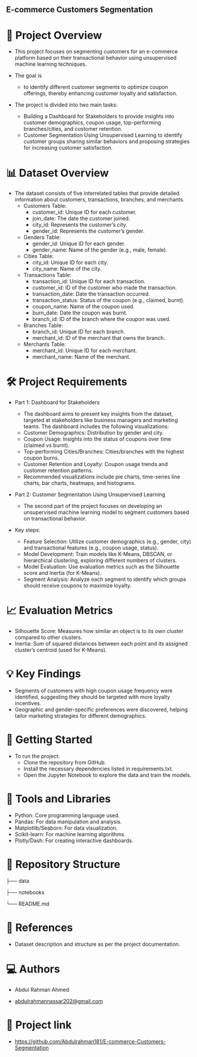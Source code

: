 ## E-commerce Customers Segmentation

# 🎯 Project Overview
  - This project focuses on segmenting customers for an e-commerce platform based on their transactional behavior using unsupervised machine learning techniques.
  -  The goal is 
     - to identify different customer segments to optimize coupon offerings, thereby enhancing customer loyalty and satisfaction.
     
  - The project is divided into two main tasks:
    - Building a Dashboard for Stakeholders to provide insights into customer demographics, coupon usage, top-performing branches/cities, and customer retention.
    - Customer Segmentation Using Unsupervised Learning to identify customer groups sharing similar behaviors and proposing strategies for increasing customer satisfaction.
  
# 📊 Dataset Overview
   - The dataset consists of five interrelated tables that provide detailed information about customers, transactions, branches, and merchants.
     - Customers Table:
       - customer_id: Unique ID for each customer.
       - join_date: The date the customer joined.
       - city_id: Represents the customer’s city.
       - gender_id: Represents the customer’s gender.
     - Genders Table:
       - gender_id: Unique ID for each gender.
       - gender_name: Name of the gender (e.g., male, female).
     - Cities Table:
       - city_id: Unique ID for each city.
       - city_name: Name of the city.
     - Transactions Table:
       - transaction_id: Unique ID for each transaction.
       - customer_id: ID of the customer who made the transaction.
       - transaction_date: Date the transaction occurred.
       - transaction_status: Status of the coupon (e.g., claimed, burnt).
       - coupon_name: Name of the coupon used.
       - burn_date: Date the coupon was burnt.
       - branch_id: ID of the branch where the coupon was used.
     - Branches Table:
       - branch_id: Unique ID for each branch.
       - merchant_id: ID of the merchant that owns the branch.
     - Merchants Table:
       - merchant_id: Unique ID for each merchant.
       - merchant_name: Name of the merchant.
   
# 🛠️ Project Requirements
  - Part 1: Dashboard for Stakeholders
    - The dashboard aims to present key insights from the dataset, targeted at stakeholders like business managers and marketing teams. The dashboard includes the following 
     visualizations:
    - Customer Demographics: Distribution by gender and city.
    - Coupon Usage: Insights into the status of coupons over time (claimed vs burnt).
    - Top-performing Cities/Branches: Cities/branches with the highest coupon burns.
    - Customer Retention and Loyalty: Coupon usage trends and customer retention patterns.
    - Recommended visualizations include pie charts, time-series line charts, bar charts, heatmaps, and histograms.

- Part 2: Customer Segmentation Using Unsupervised Learning
   - The second part of the project focuses on developing an unsupervised machine learning model to segment customers based on transactional behavior.

- Key steps:
  - Feature Selection: Utilize customer demographics (e.g., gender, city) and transactional features (e.g., coupon usage, status).
  - Model Development: Train models like K-Means, DBSCAN, or hierarchical clustering, exploring different numbers of clusters.
  - Model Evaluation: Use evaluation metrics such as the Silhouette score and Inertia (for K-Means).
  - Segment Analysis: Analyze each segment to identify which groups should receive coupons to maximize loyalty.

# 📈 Evaluation Metrics
  - Silhouette Score: Measures how similar an object is to its own cluster compared to other clusters.
  - Inertia: Sum of squared distances between each point and its assigned cluster’s centroid (used for K-Means).

# 💡 Key Findings
  - Segments of customers with high coupon usage frequency were identified, suggesting they should be targeted with more loyalty incentives.
  - Geographic and gender-specific preferences were discovered, helping tailor marketing strategies for different demographics.

# 🚀 Getting Started
  - To run the project:
    - Clone the repository from GitHub.
    - Install the necessary dependencies listed in requirements.txt.
    - Open the Jupyter Notebook to explore the data and train the models.

# 🧰 Tools and Libraries
  - Python: Core programming language used.
  - Pandas: For data manipulation and analysis.
  - Matplotlib/Seaborn: For data visualization.
  - Scikit-learn: For machine learning algorithms.
  - Plotly/Dash: For creating interactive dashboards.

# 📁 Repository Structure

├── data                        

├── notebooks                  

└── README.md                    

# 🔗 References
  - Dataset description and structure as per the project documentation.

# 💻 Authors
  - Abdul Rahman Ahmed 

  - abdulrahmannassar202@gmail.com

# 📌 Project link
  - https://github.com/Abdulrahman181/E-commerce-Customers-Segmentation

